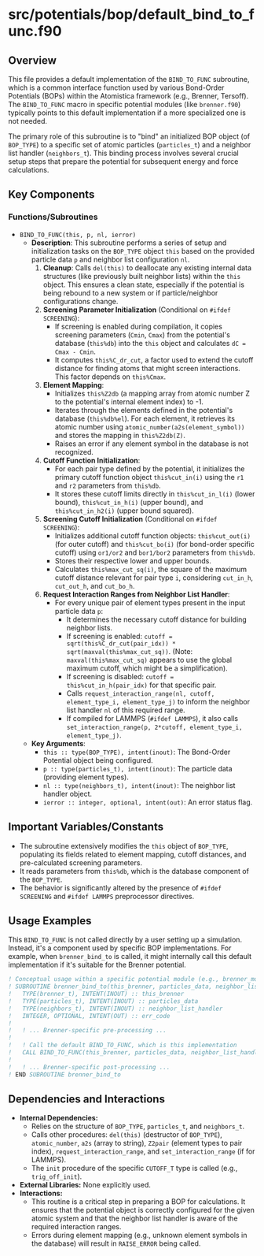 # src/potentials/bop/default_bind_to_func.f90

## Overview

This file provides a default implementation of the `BIND_TO_FUNC` subroutine, which is a common interface function used by various Bond-Order Potentials (BOPs) within the Atomistica framework (e.g., Brenner, Tersoff). The `BIND_TO_FUNC` macro in specific potential modules (like `brenner.f90`) typically points to this default implementation if a more specialized one is not needed.

The primary role of this subroutine is to "bind" an initialized BOP object (of `BOP_TYPE`) to a specific set of atomic particles (`particles_t`) and a neighbor list handler (`neighbors_t`). This binding process involves several crucial setup steps that prepare the potential for subsequent energy and force calculations.

## Key Components

### Functions/Subroutines

*   `BIND_TO_FUNC(this, p, nl, ierror)`
    *   **Description**: This subroutine performs a series of setup and initialization tasks on the `BOP_TYPE` object `this` based on the provided particle data `p` and neighbor list configuration `nl`.
        1.  **Cleanup**: Calls `del(this)` to deallocate any existing internal data structures (like previously built neighbor lists) within the `this` object. This ensures a clean state, especially if the potential is being rebound to a new system or if particle/neighbor configurations change.
        2.  **Screening Parameter Initialization** (Conditional on `#ifdef SCREENING`):
            *   If screening is enabled during compilation, it copies screening parameters (`Cmin`, `Cmax`) from the potential's database (`this%db`) into the `this` object and calculates `dC = Cmax - Cmin`.
            *   It computes `this%C_dr_cut`, a factor used to extend the cutoff distance for finding atoms that might screen interactions. This factor depends on `this%Cmax`.
        3.  **Element Mapping**:
            *   Initializes `this%Z2db` (a mapping array from atomic number Z to the potential's internal element index) to -1.
            *   Iterates through the elements defined in the potential's database (`this%db%el`). For each element, it retrieves its atomic number using `atomic_number(a2s(element_symbol))` and stores the mapping in `this%Z2db(Z)`.
            *   Raises an error if any element symbol in the database is not recognized.
        4.  **Cutoff Function Initialization**:
            *   For each pair type defined by the potential, it initializes the primary cutoff function object `this%cut_in(i)` using the `r1` and `r2` parameters from `this%db`.
            *   It stores these cutoff limits directly in `this%cut_in_l(i)` (lower bound), `this%cut_in_h(i)` (upper bound), and `this%cut_in_h2(i)` (upper bound squared).
        5.  **Screening Cutoff Initialization** (Conditional on `#ifdef SCREENING`):
            *   Initializes additional cutoff function objects: `this%cut_out(i)` (for outer cutoff) and `this%cut_bo(i)` (for bond-order specific cutoff) using `or1/or2` and `bor1/bor2` parameters from `this%db`.
            *   Stores their respective lower and upper bounds.
            *   Calculates `this%max_cut_sq(i)`, the square of the maximum cutoff distance relevant for pair type `i`, considering `cut_in_h`, `cut_out_h`, and `cut_bo_h`.
        6.  **Request Interaction Ranges from Neighbor List Handler**:
            *   For every unique pair of element types present in the input particle data `p`:
                *   It determines the necessary cutoff distance for building neighbor lists.
                *   If screening is enabled: `cutoff = sqrt(this%C_dr_cut(pair_idx)) * sqrt(maxval(this%max_cut_sq))`. (Note: `maxval(this%max_cut_sq)` appears to use the global maximum cutoff, which might be a simplification).
                *   If screening is disabled: `cutoff = this%cut_in_h(pair_idx)` for that specific pair.
                *   Calls `request_interaction_range(nl, cutoff, element_type_i, element_type_j)` to inform the neighbor list handler `nl` of this required range.
                *   If compiled for LAMMPS (`#ifdef LAMMPS`), it also calls `set_interaction_range(p, 2*cutoff, element_type_i, element_type_j)`.
    *   **Key Arguments**:
        *   `this :: type(BOP_TYPE), intent(inout)`: The Bond-Order Potential object being configured.
        *   `p :: type(particles_t), intent(inout)`: The particle data (providing element types).
        *   `nl :: type(neighbors_t), intent(inout)`: The neighbor list handler object.
        *   `ierror :: integer, optional, intent(out)`: An error status flag.

## Important Variables/Constants

*   The subroutine extensively modifies the `this` object of `BOP_TYPE`, populating its fields related to element mapping, cutoff distances, and pre-calculated screening parameters.
*   It reads parameters from `this%db`, which is the database component of the `BOP_TYPE`.
*   The behavior is significantly altered by the presence of `#ifdef SCREENING` and `#ifdef LAMMPS` preprocessor directives.

## Usage Examples

This `BIND_TO_FUNC` is not called directly by a user setting up a simulation. Instead, it's a component used by specific BOP implementations. For example, when `brenner_bind_to` is called, it might internally call this default implementation if it's suitable for the Brenner potential.

```fortran
! Conceptual usage within a specific potential module (e.g., brenner_module.f90)
! SUBROUTINE brenner_bind_to(this_brenner, particles_data, neighbor_list_handler, err_code)
!   TYPE(brenner_t), INTENT(INOUT) :: this_brenner
!   TYPE(particles_t), INTENT(INOUT) :: particles_data
!   TYPE(neighbors_t), INTENT(INOUT) :: neighbor_list_handler
!   INTEGER, OPTIONAL, INTENT(OUT) :: err_code
!
!   ! ... Brenner-specific pre-processing ...
!
!   ! Call the default BIND_TO_FUNC, which is this implementation
!   CALL BIND_TO_FUNC(this_brenner, particles_data, neighbor_list_handler, err_code)
!
!   ! ... Brenner-specific post-processing ...
! END SUBROUTINE brenner_bind_to
```

## Dependencies and Interactions

*   **Internal Dependencies:**
    *   Relies on the structure of `BOP_TYPE`, `particles_t`, and `neighbors_t`.
    *   Calls other procedures: `del(this)` (destructor of `BOP_TYPE`), `atomic_number`, `a2s` (array to string), `Z2pair` (element types to pair index), `request_interaction_range`, and `set_interaction_range` (if for LAMMPS).
    *   The `init` procedure of the specific `CUTOFF_T` type is called (e.g., `trig_off_init`).
*   **External Libraries:** None explicitly used.
*   **Interactions:**
    *   This routine is a critical step in preparing a BOP for calculations. It ensures that the potential object is correctly configured for the given atomic system and that the neighbor list handler is aware of the required interaction ranges.
    *   Errors during element mapping (e.g., unknown element symbols in the database) will result in `RAISE_ERROR` being called.
```
